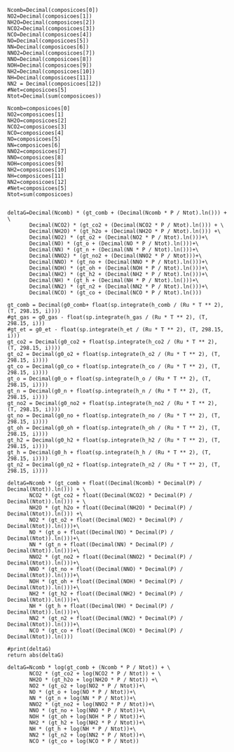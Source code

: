     Ncomb=Decimal(composicoes[0])
    NO2=Decimal(composicoes[1])
    NH2O=Decimal(composicoes[2])
    NCO2=Decimal(composicoes[3])
    NCO=Decimal(composicoes[4])
    NO=Decimal(composicoes[5])
    NN=Decimal(composicoes[6])
    NNO2=Decimal(composicoes[7])
    NNO=Decimal(composicoes[8])
    NOH=Decimal(composicoes[9])
    NH2=Decimal(composicoes[10])
    NH=Decimal(composicoes[11])
    NN2 = Decimal(composicoes[12])
    #Net=composicoes[5]
    Ntot=Decimal(sum(composicoes))

    Ncomb=composicoes[0]
    NO2=composicoes[1]
    NH2O=composicoes[2]
    NCO2=composicoes[3]
    NCO=composicoes[4]
    NO=composicoes[5]
    NN=composicoes[6]
    NNO2=composicoes[7]
    NNO=composicoes[8]
    NOH=composicoes[9]
    NH2=composicoes[10]
    NH=composicoes[11]
    NN2=composicoes[12]
    #Net=composicoes[5]
    Ntot=sum(composicoes)


    deltaG=Decimal(Ncomb) * (gt_comb + (Decimal(Ncomb * P / Ntot).ln())) + \
           Decimal(NCO2) * (gt_co2 + (Decimal(NCO2 * P / Ntot).ln())) + \
           Decimal(NH2O) * (gt_h2o + (Decimal(NH2O * P / Ntot).ln())) +\
           Decimal(NO2) * (gt_o2 + (Decimal(NO2 * P / Ntot).ln()))+\
           Decimal(NO) * (gt_o + (Decimal(NO * P / Ntot).ln()))+\
           Decimal(NN) * (gt_n + (Decimal(NN * P / Ntot).ln()))+\
           Decimal(NNO2) * (gt_no2 + (Decimal(NNO2 * P / Ntot)))+\
           Decimal(NNO) * (gt_no + (Decimal(NNO * P / Ntot).ln()))+\
           Decimal(NOH) * (gt_oh + (Decimal(NOH * P / Ntot).ln()))+\
           Decimal(NH2) * (gt_h2 + (Decimal(NH2 * P / Ntot).ln()))+\
           Decimal(NH) * (gt_h + (Decimal(NH * P / Ntot).ln()))+\
           Decimal(NN2) * (gt_n2 + (Decimal(NN2 * P / Ntot).ln()))+\
           Decimal(NCO) * (gt_co + (Decimal(NCO * P / Ntot).ln()))

    gt_comb = Decimal(g0_comb+ float(sp.integrate(h_comb / (Ru * T ** 2), (T, 298.15, i))))
    #gt_gas = g0_gas - float(sp.integrate(h_gas / (Ru * T ** 2), (T, 298.15, i)))
    #gt_et = g0_et - float(sp.integrate(h_et / (Ru * T ** 2), (T, 298.15, i)))
    gt_co2 = Decimal(g0_co2 + float(sp.integrate(h_co2 / (Ru * T ** 2), (T, 298.15, i))))
    gt_o2 = Decimal(g0_o2 + float(sp.integrate(h_o2 / (Ru * T ** 2), (T, 298.15, i))))
    gt_co = Decimal(g0_co + float(sp.integrate(h_co / (Ru * T ** 2), (T, 298.15, i))))
    gt_o = Decimal(g0_o + float(sp.integrate(h_o / (Ru * T ** 2), (T, 298.15, i))))
    gt_n = Decimal(g0_n + float(sp.integrate(h_n / (Ru * T ** 2), (T, 298.15, i))))
    gt_no2 = Decimal(g0_no2 + float(sp.integrate(h_no2 / (Ru * T ** 2), (T, 298.15, i))))
    gt_no = Decimal(g0_no + float(sp.integrate(h_no / (Ru * T ** 2), (T, 298.15, i))))
    gt_oh = Decimal(g0_oh + float(sp.integrate(h_oh / (Ru * T ** 2), (T, 298.15, i))))
    gt_h2 = Decimal(g0_h2 + float(sp.integrate(h_h2 / (Ru * T ** 2), (T, 298.15, i))))
    gt_h = Decimal(g0_h + float(sp.integrate(h_h / (Ru * T ** 2), (T, 298.15, i))))
    gt_n2 = Decimal(g0_n2 + float(sp.integrate(h_n2 / (Ru * T ** 2), (T, 298.15, i))))

    deltaG=Ncomb * (gt_comb + float((Decimal(Ncomb) * Decimal(P) / Decimal(Ntot)).ln())) + \
           NCO2 * (gt_co2 + float((Decimal(NCO2) * Decimal(P) / Decimal(Ntot)).ln())) + \
           NH2O * (gt_h2o + float((Decimal(NH2O) * Decimal(P) / Decimal(Ntot)).ln())) +\
           NO2 * (gt_o2 + float((Decimal(NO2) * Decimal(P) / Decimal(Ntot)).ln()))+\
           NO * (gt_o + float((Decimal(NO) * Decimal(P) / Decimal(Ntot)).ln()))+\
           NN * (gt_n + float((Decimal(NN) * Decimal(P) / Decimal(Ntot)).ln()))+\
           NNO2 * (gt_no2 + float((Decimal(NNO2) * Decimal(P) / Decimal(Ntot)).ln()))+\
           NNO * (gt_no + float((Decimal(NNO) * Decimal(P) / Decimal(Ntot)).ln()))+\
           NOH * (gt_oh + float((Decimal(NOH) * Decimal(P) / Decimal(Ntot)).ln()))+\
           NH2 * (gt_h2 + float((Decimal(NH2) * Decimal(P) / Decimal(Ntot)).ln()))+\
           NH * (gt_h + float((Decimal(NH) * Decimal(P) / Decimal(Ntot)).ln()))+\
           NN2 * (gt_n2 + float((Decimal(NN2) * Decimal(P) / Decimal(Ntot)).ln()))+\
           NCO * (gt_co + float((Decimal(NCO) * Decimal(P) / Decimal(Ntot)).ln()))

    #print(deltaG)
    return abs(deltaG)

    deltaG=Ncomb * log(gt_comb + (Ncomb * P / Ntot)) + \
           NCO2 * (gt_co2 + log(NCO2 * P / Ntot)) + \
           NH2O * (gt_h2o + log(NH2O * P / Ntot)) +\
           NO2 * (gt_o2 + log(NO2 * P / Ntot))+\
           NO * (gt_o + log(NO * P / Ntot))+\
           NN * (gt_n + log(NN * P / Ntot))+\
           NNO2 * (gt_no2 + log(NNO2 * P / Ntot))+\
           NNO * (gt_no + log(NNO * P / Ntot))+\
           NOH * (gt_oh + log(NOH * P / Ntot))+\
           NH2 * (gt_h2 + log(NH2 * P / Ntot))+\
           NH * (gt_h + log(NH * P / Ntot))+\
           NN2 * (gt_n2 + log(NN2 * P / Ntot))+\
           NCO * (gt_co + log(NCO * P / Ntot))